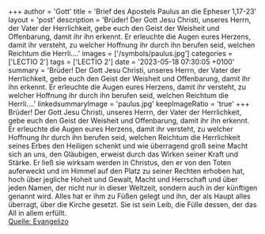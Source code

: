 +++
author = 'Gott'
title = 'Brief des Apostels Paulus an die Epheser 1,17-23'
layout = 'post'
description = 'Brüder! Der Gott Jesu Christi, unseres Herrn, der Vater der Herrlichkeit, gebe euch den Geist der Weisheit und Offenbarung, damit ihr ihn erkennt. Er erleuchte die Augen eures Herzens, damit ihr versteht, zu welcher Hoffnung ihr durch ihn berufen seid, welchen Reichtum die Herrli....'
images = ['/symbols/paulus.jpg']
categories = ['LECTIO 2']
tags = ['LECTIO 2']
date = '2023-05-18 07:30:05 +0100'
summary = 'Brüder! Der Gott Jesu Christi, unseres Herrn, der Vater der Herrlichkeit, gebe euch den Geist der Weisheit und Offenbarung, damit ihr ihn erkennt. Er erleuchte die Augen eures Herzens, damit ihr versteht, zu welcher Hoffnung ihr durch ihn berufen seid, welchen Reichtum die Herrli....'
linkedsummaryImage = 'paulus.jpg'
keepImageRatio = 'true'
+++
Brüder! Der Gott Jesu Christi, unseres Herrn, der Vater der Herrlichkeit, gebe euch den Geist der Weisheit und Offenbarung, damit ihr ihn erkennt.
Er erleuchte die Augen eures Herzens, damit ihr versteht, zu welcher Hoffnung ihr durch ihn berufen seid, welchen Reichtum die Herrlichkeit seines Erbes den Heiligen schenkt
und wie überragend groß seine Macht sich an uns, den Gläubigen, erweist durch das Wirken seiner Kraft und Stärke.<!--more-->
Er ließ sie wirksam werden in Christus, den er von den Toten auferweckt und im Himmel auf den Platz zu seiner Rechten erhoben hat,
hoch über jegliche Hoheit und Gewalt, Macht und Herrschaft und über jeden Namen, der nicht nur in dieser Weltzeit, sondern auch in der künftigen genannt wird.
Alles hat er ihm zu Füßen gelegt und ihn, der als Haupt alles überragt, über die Kirche gesetzt.
Sie ist sein Leib, die Fülle dessen, der das All in allem erfüllt.<br> [Quelle: Evangelizo](https://evangeliumtagfuertag.org/DE/gospel)